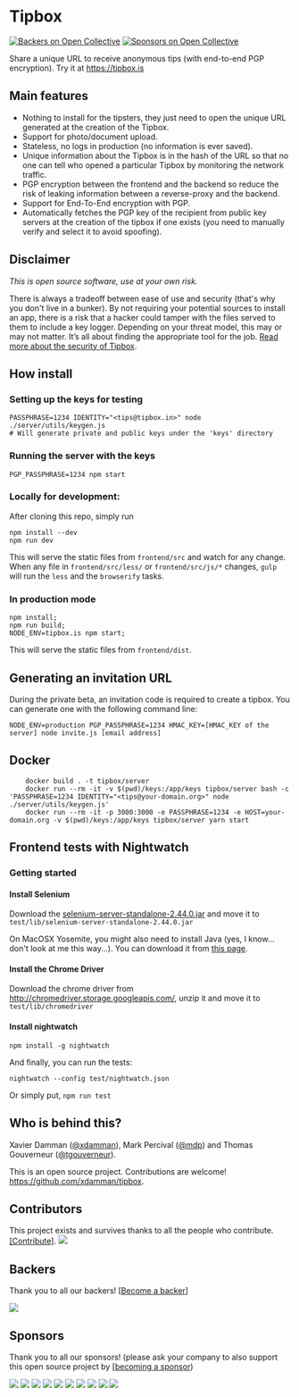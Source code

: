 # Tipbox

[![Backers on Open Collective](https://opencollective.com/tipbox/backers/badge.svg)](#backers)
[![Sponsors on Open Collective](https://opencollective.com/tipbox/sponsors/badge.svg)](#sponsors)

Share a unique URL to receive anonymous tips (with end-to-end PGP encryption).
Try it at https://tipbox.is

## Main features
- Nothing to install for the tipsters, they just need to open the unique URL generated at the creation of the Tipbox.
- Support for photo/document upload.
- Stateless, no logs in production (no information is ever saved).
- Unique information about the Tipbox is in the hash of the URL so that no one can tell who opened a particular Tipbox by monitoring the network traffic.
- PGP encryption between the frontend and the backend so reduce the risk of leaking information between a reverse-proxy and the backend.
- Support for End-To-End encryption with PGP.
- Automatically fetches the PGP key of the recipient from public key servers at the creation of the tipbox if one exists (you need to manually verify and select it to avoid spoofing).

## Disclaimer
*This is open source software, use at your own risk.*

There is always a tradeoff between ease of use and security (that's why you don't live in a bunker). By not requiring your potential sources to install an app, there is a risk that a hacker could tamper with the files served to them to include a key logger. Depending on your threat model, this may or may not matter. It’s all about finding the appropriate tool for the job. 
[Read more about the security of Tipbox](https://tipbox.is#security).

## How install

### Setting up the keys for testing

    PASSPHRASE=1234 IDENTITY="<tips@tipbox.in>" node ./server/utils/keygen.js
    # Will generate private and public keys under the 'keys' directory

### Running the server with the keys

    PGP_PASSPHRASE=1234 npm start


### Locally for development:

After cloning this repo, simply run

    npm install --dev
    npm run dev

This will serve the static files from `frontend/src` and watch for any change.
When any file in `frontend/src/less/` or `frontend/src/js/*` changes, `gulp` will run the `less` and the `browserify` tasks.


### In production mode

   	npm install;
   	npm run build;
   	NODE_ENV=tipbox.is npm start;

This will serve the static files from `frontend/dist`.

## Generating an invitation URL
During the private beta, an invitation code is required to create a tipbox. 
You can generate one with the following command line:

    NODE_ENV=production PGP_PASSPHRASE=1234 HMAC_KEY=[HMAC_KEY of the server] node invite.js [email address]

## Docker

        docker build . -t tipbox/server
        docker run --rm -it -v $(pwd)/keys:/app/keys tipbox/server bash -c 'PASSPHRASE=1234 IDENTITY="<tips@your-domain.org>" node ./server/utils/keygen.js'
        docker run --rm -it -p 3000:3000 -e PASSPHRASE=1234 -e HOST=your-domain.org -v $(pwd)/keys:/app/keys tipbox/server yarn start

## Frontend tests with Nightwatch

### Getting started

#### Install Selenium

Download the [selenium-server-standalone-2.44.0.jar](http://selenium-release.storage.googleapis.com/2.44/selenium-server-standalone-2.44.0.jar) and move it to `test/lib/selenium-server-standalone-2.44.0.jar`

On MacOSX Yosemite, you might also need to install Java (yes, I know... don't look at me this way...). You can download it from [this page](http://www.oracle.com/technetwork/java/javase/downloads/jdk8-downloads-2133151.html).

#### Install the Chrome Driver

Download the chrome driver from http://chromedriver.storage.googleapis.com/, unzip it and move it to `test/lib/chromedriver`


#### Install nightwatch

    npm install -g nightwatch

And finally, you can run the tests:

    nightwatch --config test/nightwatch.json
    
Or simply put, `npm run test`


## Who is behind this?
<p>Xavier Damman (<a href="https://twitter.com/xdamman">@xdamman</a>), Mark Percival (<a href="https://twitter.com/mdp">@mdp</a>) and Thomas Gouverneur (<a href="https://twitter.com/tgouverneur">@tgouverneur</a>).</p>
<p>This is an open source project. Contributions are welcome! <a href="https://github.com/xdamman/tipbox">https://github.com/xdamman/tipbox</a>.

## Contributors

This project exists and survives thanks to all the people who contribute. [[Contribute]](blob/master/CONTRIBUTING.md).
<a href="graphs/contributors"><img src="https://opencollective.com/tipbox/contributors.svg?width=890" /></a>


## Backers

Thank you to all our backers! [[Become a backer](https://opencollective.com/tipbox#backer)]

<a href="https://opencollective.com/tipbox#backers" target="_blank"><img src="https://opencollective.com/tipbox/backers.svg?width=890"></a>


## Sponsors

Thank you to all our sponsors! (please ask your company to also support this open source project by [[becoming a sponsor](https://opencollective.com/tipbox#sponsor))

<a href="https://opencollective.com/tipbox/sponsor/0/website" target="_blank"><img src="https://opencollective.com/tipbox/sponsor/0/avatar.svg"></a>
<a href="https://opencollective.com/tipbox/sponsor/1/website" target="_blank"><img src="https://opencollective.com/tipbox/sponsor/1/avatar.svg"></a>
<a href="https://opencollective.com/tipbox/sponsor/2/website" target="_blank"><img src="https://opencollective.com/tipbox/sponsor/2/avatar.svg"></a>
<a href="https://opencollective.com/tipbox/sponsor/3/website" target="_blank"><img src="https://opencollective.com/tipbox/sponsor/3/avatar.svg"></a>
<a href="https://opencollective.com/tipbox/sponsor/4/website" target="_blank"><img src="https://opencollective.com/tipbox/sponsor/4/avatar.svg"></a>
<a href="https://opencollective.com/tipbox/sponsor/5/website" target="_blank"><img src="https://opencollective.com/tipbox/sponsor/5/avatar.svg"></a>
<a href="https://opencollective.com/tipbox/sponsor/6/website" target="_blank"><img src="https://opencollective.com/tipbox/sponsor/6/avatar.svg"></a>
<a href="https://opencollective.com/tipbox/sponsor/7/website" target="_blank"><img src="https://opencollective.com/tipbox/sponsor/7/avatar.svg"></a>
<a href="https://opencollective.com/tipbox/sponsor/8/website" target="_blank"><img src="https://opencollective.com/tipbox/sponsor/8/avatar.svg"></a>
<a href="https://opencollective.com/tipbox/sponsor/9/website" target="_blank"><img src="https://opencollective.com/tipbox/sponsor/9/avatar.svg"></a>


